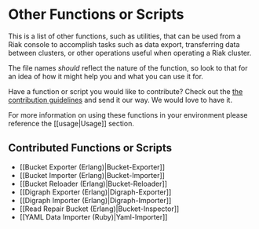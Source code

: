 # Other Functions or Scripts

This is a list of other functions, such as utilities, that can be used from a Riak console to accomplish tasks such as data export, transferring data between clusters, or other operations useful when operating a Riak cluster. 

The file names _should_ reflect the nature of the function, so look to that for an idea of how it might help you and what you can use it for.

Have a function or script you would like to contribute? Check out the [the contribution guidelines](https://github.com/basho/riak_function_contrib) and send it our way. We would love to have it.

For more information on using these functions in your environment please reference the [[usage|Usage]] section.

## Contributed Functions or Scripts

* [[Bucket Exporter (Erlang)|Bucket-Exporter]]
* [[Bucket Importer (Erlang)|Bucket-Importer]]
* [[Bucket Reloader (Erlang)|Bucket-Reloader]]
* [[Digraph Exporter (Erlang)|Digraph-Exporter]]
* [[Digraph Importer (Erlang)|Digraph-Importer]]
* [[Read Repair Bucket (Erlang)|Bucket-Inspector]]
* [[YAML Data Importer (Ruby)|Yaml-Importer]]
